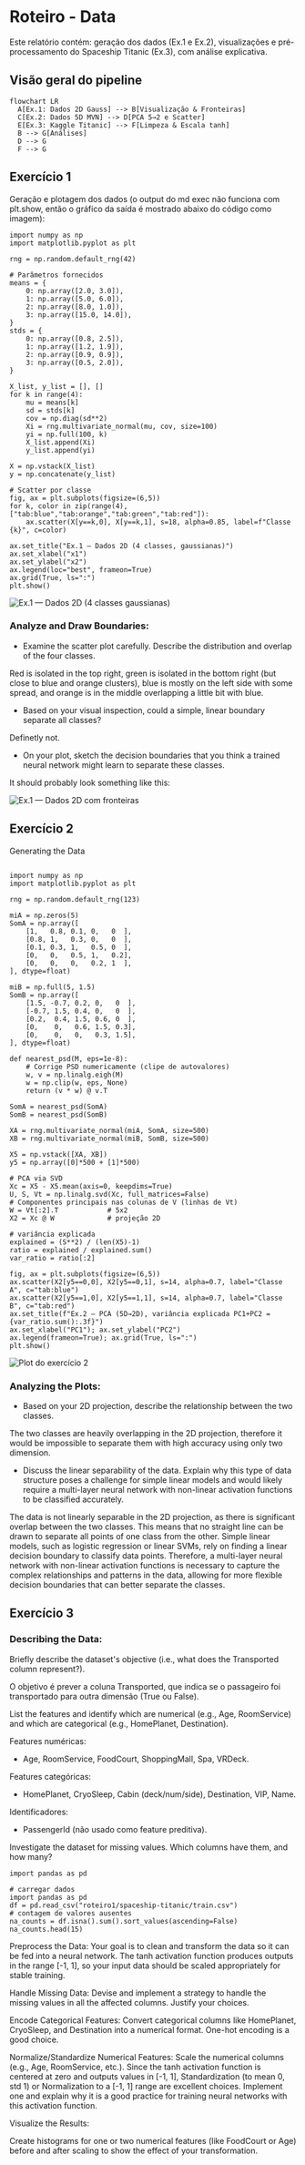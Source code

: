 # Roteiro - Data

Este relatório contém: geração dos dados (Ex.1 e Ex.2), visualizações e pré-processamento do Spaceship Titanic (Ex.3), com análise explicativa.


## Visão geral do pipeline

``` mermaid
flowchart LR
  A[Ex.1: Dados 2D Gauss] --> B[Visualização & Fronteiras]
  C[Ex.2: Dados 5D MVN] --> D[PCA 5→2 e Scatter]
  E[Ex.3: Kaggle Titanic] --> F[Limpeza & Escala tanh]
  B --> G[Análises]
  D --> G
  F --> G
```


## Exercício 1

Geração e plotagem dos dados (o output do md exec não funciona com plt.show, então o gráfico da saída é mostrado abaixo do código como imagem):   

``` pyodide install="numpy, matplotlib"
import numpy as np
import matplotlib.pyplot as plt

rng = np.random.default_rng(42)

# Parâmetros fornecidos
means = {
    0: np.array([2.0, 3.0]),
    1: np.array([5.0, 6.0]),
    2: np.array([8.0, 1.0]),
    3: np.array([15.0, 14.0]),
}
stds = {
    0: np.array([0.8, 2.5]),
    1: np.array([1.2, 1.9]),
    2: np.array([0.9, 0.9]),
    3: np.array([0.5, 2.0]),
}

X_list, y_list = [], []
for k in range(4):
    mu = means[k]
    sd = stds[k]
    cov = np.diag(sd**2)
    Xi = rng.multivariate_normal(mu, cov, size=100)
    yi = np.full(100, k)
    X_list.append(Xi)
    y_list.append(yi)

X = np.vstack(X_list)
y = np.concatenate(y_list)

# Scatter por classe
fig, ax = plt.subplots(figsize=(6,5))
for k, color in zip(range(4), ["tab:blue","tab:orange","tab:green","tab:red"]):
    ax.scatter(X[y==k,0], X[y==k,1], s=18, alpha=0.85, label=f"Classe {k}", c=color)

ax.set_title("Ex.1 — Dados 2D (4 classes, gaussianas)")
ax.set_xlabel("x1")
ax.set_ylabel("x2")
ax.legend(loc="best", frameon=True)
ax.grid(True, ls=":")
plt.show()

```

![Ex.1 — Dados 2D (4 classes gaussianas)](./ex1.png)

### Analyze and Draw Boundaries:

- Examine the scatter plot carefully. Describe the distribution and overlap of the four classes.

Red is isolated in the top right, green is isolated in the bottom right (but close to blue and orange clusters), blue is mostly on the left side with some spread, and orange is in the middle overlapping a little bit with blue.

- Based on your visual inspection, could a simple, linear boundary separate all classes?

Definetly not.

- On your plot, sketch the decision boundaries that you think a trained neural network might learn to separate these classes.

It should probably look something like this:

![Ex.1 — Dados 2D com fronteiras](./ex1_boundaries.png)

## Exercício 2

Generating the Data

``` pyodide install="numpy, matplotlib"

import numpy as np
import matplotlib.pyplot as plt

rng = np.random.default_rng(123)

miA = np.zeros(5)
SomA = np.array([
    [1,   0.8, 0.1, 0,   0  ],
    [0.8, 1,   0.3, 0,   0  ],
    [0.1, 0.3, 1,   0.5, 0  ],
    [0,   0,   0.5, 1,   0.2],
    [0,   0,   0,   0.2, 1  ],
], dtype=float)

miB = np.full(5, 1.5)
SomB = np.array([
    [1.5, -0.7, 0.2, 0,   0  ],
    [-0.7, 1.5, 0.4, 0,   0  ],
    [0.2,  0.4, 1.5, 0.6, 0  ],
    [0,    0,   0.6, 1.5, 0.3],
    [0,    0,   0,   0.3, 1.5],
], dtype=float)

def nearest_psd(M, eps=1e-8):
    # Corrige PSD numericamente (clipe de autovalores)
    w, v = np.linalg.eigh(M)
    w = np.clip(w, eps, None)
    return (v * w) @ v.T

SomA = nearest_psd(SomA)
SomB = nearest_psd(SomB)

XA = rng.multivariate_normal(miA, SomA, size=500)
XB = rng.multivariate_normal(miB, SomB, size=500)

X5 = np.vstack([XA, XB])
y5 = np.array([0]*500 + [1]*500)

# PCA via SVD
Xc = X5 - X5.mean(axis=0, keepdims=True)
U, S, Vt = np.linalg.svd(Xc, full_matrices=False)
# Componentes principais nas colunas de V (linhas de Vt)
W = Vt[:2].T            # 5x2
X2 = Xc @ W             # projeção 2D

# variância explicada
explained = (S**2) / (len(X5)-1)
ratio = explained / explained.sum()
var_ratio = ratio[:2]

fig, ax = plt.subplots(figsize=(6,5))
ax.scatter(X2[y5==0,0], X2[y5==0,1], s=14, alpha=0.7, label="Classe A", c="tab:blue")
ax.scatter(X2[y5==1,0], X2[y5==1,1], s=14, alpha=0.7, label="Classe B", c="tab:red")
ax.set_title(f"Ex.2 — PCA (5D→2D), variância explicada PC1+PC2 = {var_ratio.sum():.3f}")
ax.set_xlabel("PC1"); ax.set_ylabel("PC2")
ax.legend(frameon=True); ax.grid(True, ls=":")
plt.show()

```

![Plot do exercício 2](./ex2.png)

### Analyzing the Plots:

- Based on your 2D projection, describe the relationship between the two classes.

The two classes are heavily overlapping in the 2D projection, therefore it would be impossible to separate them with high accuracy using only two dimension.

- Discuss the linear separability of the data. Explain why this type of data structure poses a challenge for simple linear models and would likely require a multi-layer neural network with non-linear activation functions to be classified accurately.

The data is not linearly separable in the 2D projection, as there is significant overlap between the two classes. This means that no straight line can be drawn to separate all points of one class from the other. Simple linear models, such as logistic regression or linear SVMs, rely on finding a linear decision boundary to classify data points. Therefore, a multi-layer neural network with non-linear activation functions is necessary to capture the complex relationships and patterns in the data, allowing for more flexible decision boundaries that can better separate the classes.



## Exercício 3

### Describing the Data:

Briefly describe the dataset's objective (i.e., what does the Transported column represent?).

O objetivo é prever a coluna Transported, que indica se o passageiro foi transportado para outra dimensão (True ou False).

List the features and identify which are numerical (e.g., Age, RoomService) and which are categorical (e.g., HomePlanet, Destination).

Features numéricas:

- Age, RoomService, FoodCourt, ShoppingMall, Spa, VRDeck.

Features categóricas:

- HomePlanet, CryoSleep, Cabin (deck/num/side), Destination, VIP, Name.

Identificadores:

- PassengerId (não usado como feature preditiva).


Investigate the dataset for missing values. Which columns have them, and how many?

``` pyodide install="pandas"
import pandas as pd

# carregar dados
import pandas as pd
df = pd.read_csv("roteiro1/spaceship-titanic/train.csv")
# contagem de valores ausentes
na_counts = df.isna().sum().sort_values(ascending=False)
na_counts.head(15)
```

Preprocess the Data: Your goal is to clean and transform the data so it can be fed into a neural network. The tanh activation function produces outputs in the range [-1, 1], so your input data should be scaled appropriately for stable training.

Handle Missing Data: Devise and implement a strategy to handle the missing values in all the affected columns. Justify your choices.

Encode Categorical Features: Convert categorical columns like HomePlanet, CryoSleep, and Destination into a numerical format. One-hot encoding is a good choice.

Normalize/Standardize Numerical Features: Scale the numerical columns (e.g., Age, RoomService, etc.). Since the tanh activation function is centered at zero and outputs values in [-1, 1], Standardization (to mean 0, std 1) or Normalization to a [-1, 1] range are excellent choices. Implement one and explain why it is a good practice for training neural networks with this activation function.

Visualize the Results:

Create histograms for one or two numerical features (like FoodCourt or Age) before and after scaling to show the effect of your transformation.

